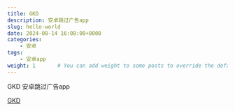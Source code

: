 ```yaml
---
title: GKD
description: 安卓跳过广告app
slug: hello-world
date: 2024-08-14 16:08:00+0000   
categories:
    - 安卓
tags:
    - 安卓app
weight: 1       # You can add weight to some posts to override the default sorting (date descending)
---
```


GKD  安卓跳过广告app

[GKD](https://github.com/gkd-kit/gkd)